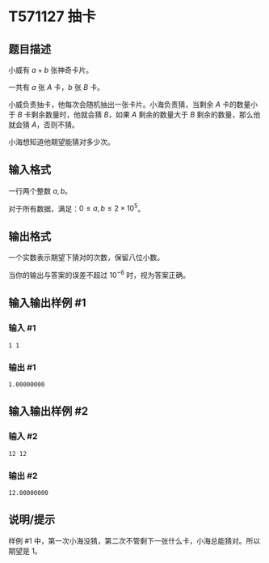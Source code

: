 # T571127 抽卡

## 题目描述

小威有 $a+b$ 张神奇卡片。

一共有 $a$ 张 $A$ 卡，$b$ 张 $B$ 卡。     

小威负责抽卡，他每次会随机抽出一张卡片。小海负责猜，当剩余 $A$ 卡的数量小于 $B$ 卡剩余数量时，他就会猜 $B$，如果 $A$ 剩余的数量大于 $B$ 剩余的数量，那么他就会猜 $A$，否则不猜。

小海想知道他期望能猜对多少次。

## 输入格式

一行两个整数 $a, b$。

对于所有数据，满足：$0 \leq a, b \leq 2 \times 10^5$。

## 输出格式

一个实数表示期望下猜对的次数，保留八位小数。

当你的输出与答案的误差不超过 $10^{-6}$ 时，视为答案正确。

## 输入输出样例 #1

### 输入 #1

```
1 1
```

### 输出 #1

```
1.00000000
```

## 输入输出样例 #2

### 输入 #2

```
12 12
```

### 输出 #2

```
12.00000000
```

## 说明/提示

样例 #1 中，第一次小海没猜，第二次不管剩下一张什么卡，小海总能猜对。所以期望是 $1$。